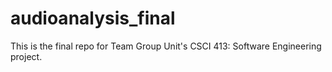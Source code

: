 # audioanalysis_final
This is the final repo for Team Group Unit's CSCI 413: Software Engineering project.
